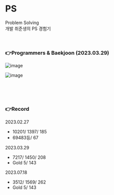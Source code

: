 
# PS

Problem Solving<br>
개발 취준생의 PS 경험기
<br><br><br>


### 👉Programmers & Baekjoon (2023.03.29)

![image](https://github.com/jini-zzang/PS/assets/92137309/8d81b3ca-a97d-42da-b15e-9fe450c3a1d2)

![image](https://user-images.githubusercontent.com/92137309/228511930-170a7c33-d1a6-474b-8c79-0f04e0aa7adc.png)

<br><br>
<br>

### 👉Record

2023.02.27
- 10201/ 1397/ 185
- 69483등/ 67

2023.03.29
- 7217/ 1450/ 208
- Gold 5/ 143

2023.07.18
- 3512/ 1569/ 262
- Gold 5/ 143
  
